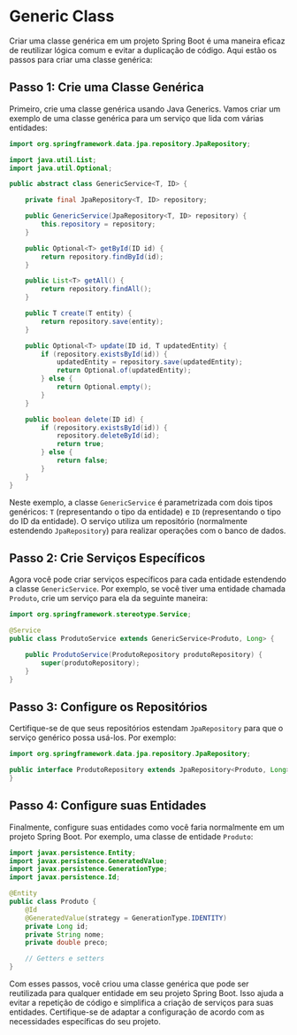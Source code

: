 # Generic Class

Criar uma classe genérica em um projeto Spring Boot é uma maneira eficaz de reutilizar lógica comum e evitar a duplicação de código. Aqui estão os passos para criar uma classe genérica:

## Passo 1: Crie uma Classe Genérica

Primeiro, crie uma classe genérica usando Java Generics. Vamos criar um exemplo de uma classe genérica para um serviço que lida com várias entidades:

```java
import org.springframework.data.jpa.repository.JpaRepository;

import java.util.List;
import java.util.Optional;

public abstract class GenericService<T, ID> {

    private final JpaRepository<T, ID> repository;

    public GenericService(JpaRepository<T, ID> repository) {
        this.repository = repository;
    }

    public Optional<T> getById(ID id) {
        return repository.findById(id);
    }

    public List<T> getAll() {
        return repository.findAll();
    }

    public T create(T entity) {
        return repository.save(entity);
    }

    public Optional<T> update(ID id, T updatedEntity) {
        if (repository.existsById(id)) {
            updatedEntity = repository.save(updatedEntity);
            return Optional.of(updatedEntity);
        } else {
            return Optional.empty();
        }
    }

    public boolean delete(ID id) {
        if (repository.existsById(id)) {
            repository.deleteById(id);
            return true;
        } else {
            return false;
        }
    }
}
```

Neste exemplo, a classe `GenericService` é parametrizada com dois tipos genéricos: `T` (representando o tipo da entidade) e `ID` (representando o tipo do ID da entidade). O serviço utiliza um repositório (normalmente estendendo `JpaRepository`) para realizar operações com o banco de dados.

## Passo 2: Crie Serviços Específicos

Agora você pode criar serviços específicos para cada entidade estendendo a classe `GenericService`. Por exemplo, se você tiver uma entidade chamada `Produto`, crie um serviço para ela da seguinte maneira:

```java
import org.springframework.stereotype.Service;

@Service
public class ProdutoService extends GenericService<Produto, Long> {

    public ProdutoService(ProdutoRepository produtoRepository) {
        super(produtoRepository);
    }
}
```

## Passo 3: Configure os Repositórios

Certifique-se de que seus repositórios estendam `JpaRepository` para que o serviço genérico possa usá-los. Por exemplo:

```java
import org.springframework.data.jpa.repository.JpaRepository;

public interface ProdutoRepository extends JpaRepository<Produto, Long> {
}
```

## Passo 4: Configure suas Entidades

Finalmente, configure suas entidades como você faria normalmente em um projeto Spring Boot. Por exemplo, uma classe de entidade `Produto`:

```java
import javax.persistence.Entity;
import javax.persistence.GeneratedValue;
import javax.persistence.GenerationType;
import javax.persistence.Id;

@Entity
public class Produto {
    @Id
    @GeneratedValue(strategy = GenerationType.IDENTITY)
    private Long id;
    private String nome;
    private double preco;

    // Getters e setters
}
```

Com esses passos, você criou uma classe genérica que pode ser reutilizada para qualquer entidade em seu projeto Spring Boot. Isso ajuda a evitar a repetição de código e simplifica a criação de serviços para suas entidades. Certifique-se de adaptar a configuração de acordo com as necessidades específicas do seu projeto.